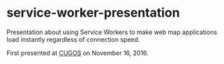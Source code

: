 # service-worker-presentation

Presentation about using Service Workers to make web map applications load instantly regardless of connection speed.

First presented at [CUGOS](http://cugos.org) on November 16, 2016.
